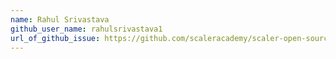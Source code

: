 ```yaml
---
name: Rahul Srivastava
github_user_name: rahulsrivastava1
url_of_github_issue: https://github.com/scaleracademy/scaler-open-source-september-challenge/issues/64
---
```

